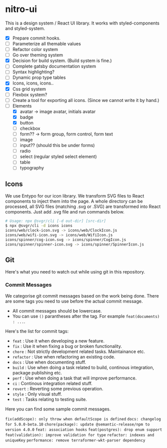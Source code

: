 # nitro-ui

This is a design system / React UI library. It works with styled-components and
styled-system.

- [x] Prepare commit hooks.
- [ ] Parameterize all themable values
- [ ] Refactor color system
- [ ] Go over theming system
- [x] Decision for build system. (Build system is fine.)
- [ ] Complete gatsby documentation system
- [ ] Syntax highlighting?
- [ ] Dynamic prop type tables
- [x] Icons, icons, icons..
- [x] Css grid system
- [ ] Flexbox system?
- [ ] Create a tool for exporting all icons. (Since we cannot write it by hand.)
- [ ] Elements
  - [x] avatar -> image avatar, initials avatar
  - [x] badge
  - [x] button
  - [ ] checkbox
  - [ ] form?? -> form group, form control, form text
  - [ ] image
  - [ ] input?? (should this be under forms)
  - [ ] radio
  - [ ] select (regular styled select element)
  - [ ] table
  - [ ] typography

## Icons

We use Entypo for our icon library. We transform SVG files to React components to
inject them into the page. A whole directory can be processed, all SVG files
(matching .svg or .SVG) are transformed into React components. Just add .svg file
and run commands below.

```bash
# Usage: npx @svgr/cli [-d out-dir] [src-dir]
$ npx @svgr/cli -d icons icons
icons/web/clock-icon.svg -> icons/web/ClockIcon.js
icons/web/wifi-icon.svg -> icons/web/WifiIcon.js
icons/spinner/cog-icon.svg -> icons/spinner/CogIcon.js
icons/spinner/spinner-icon.svg -> icons/spinner/SpinnerIcon.js
```

## Git

Here's what you need to watch out while using git in this repository.

### Commit Messages

We categorise git commit messages based on the work being done. There are some tags
you need to use before the actual commit message.

- All commit messages should be lowercase.
- You can use `()` parantheses after the tag. For example `feat(documents) : ...`.

Here's the list for commit tags:

- `feat` : Use it when developing a new feature.
- `fix` : Use it when fixing a bug or broken functionality.
- `chore` : Not strictly development related tasks. Maintainance etc.
- `refactor` : Use when refactoring an existing code.
- `docs` : Use when documenting stuff.
- `build` : Use when doing a task related to build, continous integration, package publishing etc.
- `perf` : Use when doing a task that will improve performance.
- `ci` : Continous integration related stuff.
- `revert` : Reverting some previous operation.
- `style` : Only visual stuff.
- `test` : Tasks relating to testing suite.

Here you can find some sample commit messages.

`fix(addScope): only throw when defaultScope is defined`
`docs: changelog for 5.0.0-beta.10`
`chore(package): update @semantic-release/npm to version 4.0.0`
`feat: association hooks`
`feat(postgres): drop enum support`
`feat(validation): improve validation for type`
`refactor: indexes and uniqueKey`
`performance: remove terraformer-wkt-parser dependency`
